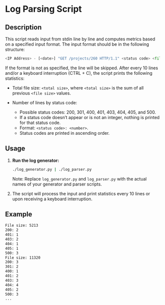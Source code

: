 # Log Parsing Script

## Description

This script reads input from stdin line by line and computes metrics based on a specified input format. The input format should be in the following structure:

```py
<IP Address> - [<date>] "GET /projects/260 HTTP/1.1" <status code> <file size>
```

If the format is not as specified, the line will be skipped. After every 10 lines and/or a keyboard interruption (CTRL + C), the script prints the following statistics:

- Total file size: `<total size>`, where `<total size>` is the sum of all previous `<file size>` values.
- Number of lines by status code:

  - Possible status codes: 200, 301, 400, 401, 403, 404, 405, and 500.
  - If a status code doesn’t appear or is not an integer, nothing is printed for that status code.
  - Format: `<status code>: <number>`.
  - Status codes are printed in ascending order.

## Usage

1. **Run the log generator:**

   ```bash
   ./log_generator.py | ./log_parser.py
   ```

   Note: Replace `log_generator.py` and `log_parser.py` with the actual names of your generator and parser scripts.

2. The script will process the input and print statistics every 10 lines or upon receiving a keyboard interruption.

## Example

```bash
File size: 5213
200: 2
401: 1
403: 2
404: 1
405: 1
500: 3
File size: 11320
200: 3
301: 2
400: 1
401: 2
403: 3
404: 4
405: 2
500: 3
...
```
